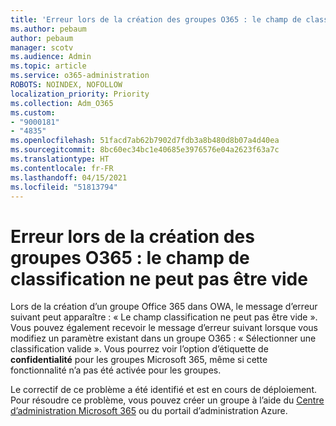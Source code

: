 ```yaml
---
title: 'Erreur lors de la création des groupes O365 : le champ de classification ne peut pas être vide'
ms.author: pebaum
author: pebaum
manager: scotv
ms.audience: Admin
ms.topic: article
ms.service: o365-administration
ROBOTS: NOINDEX, NOFOLLOW
localization_priority: Priority
ms.collection: Adm_O365
ms.custom:
- "9000181"
- "4835"
ms.openlocfilehash: 51facd7ab62b7902d7fdb3a8b480d8b07a4d40ea
ms.sourcegitcommit: 8bc60ec34bc1e40685e3976576e04a2623f63a7c
ms.translationtype: HT
ms.contentlocale: fr-FR
ms.lasthandoff: 04/15/2021
ms.locfileid: "51813794"
---
```

# <a name="error-creating-o365-groups-the-classification-field-cant-be-empty"></a>Erreur lors de la création des groupes O365 : le champ de classification ne peut pas être vide

Lors de la création d’un groupe Office 365 dans OWA, le message d’erreur suivant peut apparaître : « Le champ classification ne peut pas être vide ».  Vous pouvez également recevoir le message d’erreur suivant lorsque vous modifiez un paramètre existant dans un groupe O365 : « Sélectionner une classification valide ».   Vous pourrez voir l’option d’étiquette de **confidentialité** pour les groupes Microsoft 365, même si cette fonctionnalité n’a pas été activée pour les groupes.

Le correctif de ce problème a été identifié et est en cours de déploiement.  Pour résoudre ce problème, vous pouvez créer un groupe à l’aide du [Centre d’administration Microsoft 365](https://docs.microsoft.com/microsoft-365/admin/create-groups/create-groups?view=o365-worldwide) ou du portail d’administration Azure.

